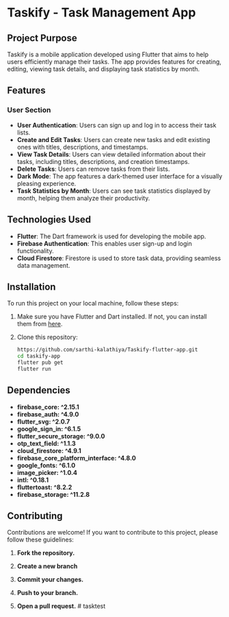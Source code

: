 # Taskify - Task Management App

## Project Purpose

Taskify is a mobile application developed using Flutter that aims to help users efficiently manage their tasks. The app provides features for creating, editing, viewing task details, and displaying task statistics by month.

## Features

### User Section

- **User Authentication**: Users can sign up and log in to access their task lists.
- **Create and Edit Tasks**: Users can create new tasks and edit existing ones with titles, descriptions, and timestamps.
- **View Task Details**: Users can view detailed information about their tasks, including titles, descriptions, and creation timestamps.
- **Delete Tasks**: Users can remove tasks from their lists.
- **Dark Mode**: The app features a dark-themed user interface for a visually pleasing experience.
- **Task Statistics by Month**: Users can see task statistics displayed by month, helping them analyze their productivity.

## Technologies Used

- **Flutter**: The Dart framework is used for developing the mobile app.
- **Firebase Authentication**: This enables user sign-up and login functionality.
- **Cloud Firestore**: Firestore is used to store task data, providing seamless data management.

## Installation

To run this project on your local machine, follow these steps:

1. Make sure you have Flutter and Dart installed. If not, you can install them from [here](https://flutter.dev/docs/get-started/install).

2. Clone this repository:

   ```sh
   https://github.com/sarthi-kalathiya/Taskify-flutter-app.git
   cd taskify-app
   flutter pub get
   flutter run

## Dependencies
- **firebase_core: ^2.15.1**
- **firebase_auth: ^4.9.0**
- **flutter_svg: ^2.0.7**
- **google_sign_in: ^6.1.5**
- **flutter_secure_storage: ^9.0.0**
- **otp_text_field: ^1.1.3**
- **cloud_firestore: ^4.9.1**
- **firebase_core_platform_interface: ^4.8.0**
- **google_fonts: ^6.1.0**
- **image_picker: ^1.0.4**
- **intl: ^0.18.1**
- **fluttertoast: ^8.2.2**
- **firebase_storage: ^11.2.8**

## Contributing

Contributions are welcome! If you want to contribute to this project, please follow these guidelines:

1. **Fork the repository.**

2. **Create a new branch**

3. **Commit your changes.**

4. **Push to your branch.**

5. **Open a pull request.** 
#   t a s k t e s t  
 